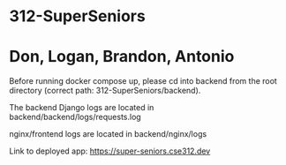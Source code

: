 # 312-SuperSeniors
# Don, Logan, Brandon, Antonio

Before running docker compose up, please cd into backend from the root directory (correct path: 312-SuperSeniors/backend).

The backend Django logs are located in backend/backend/logs/requests.log

nginx/frontend logs are located in backend/nginx/logs

Link to deployed app: https://super-seniors.cse312.dev

